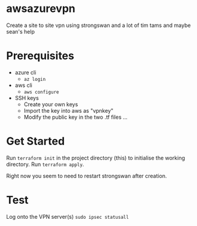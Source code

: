 # awsazurevpn
Create a site to site vpn using strongswan and a lot of tim tams and maybe sean's help

# Prerequisites
* azure cli
  * ```az login``` 
* aws cli
  * ```aws configure```
* SSH keys
  * Create your own keys
  * Import the key into aws as "vpnkey"
  * Modify the public key in the two .tf files ...

# Get Started
Run ```terraform init``` in the project directory (this) to initialise the working directory.
Run ```terraform apply```.

Right now you seem to need to restart strongswan after creation.

# Test
Log onto the VPN server(s)
```sudo ipsec statusall```
